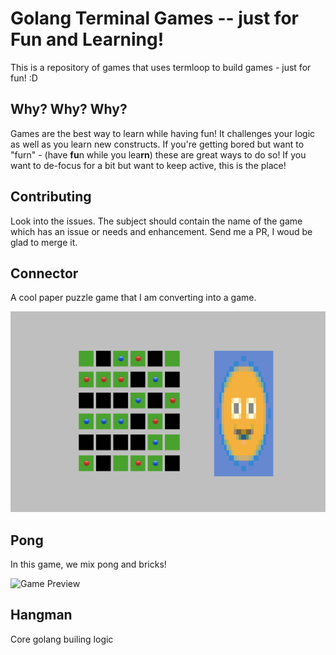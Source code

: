 # Golang Terminal Games -- just for Fun and Learning! 

This is a repository of games that uses termloop to build games - just for fun! :D

## Why? Why? Why?

Games are the best way to learn while having fun! It challenges your logic as well as you learn new constructs.
If you're getting bored but want to "furn" - (have **fu**n while you lea**rn**) these are great ways to do so! 
If you want to de-focus for a bit but want to keep active, this is the place! 

## Contributing

Look into the issues. The subject should contain the name of the game which has an issue or needs and enhancement. 
Send me a PR, I woud be glad to merge it. 

## Connector
 
A cool paper puzzle game that I am converting into a game. 

![Game Preview](connector/screenshot.png)


## Pong

In this game, we mix pong and bricks! 

![Game Preview](pong/game.png)


## Hangman

Core golang builing logic
